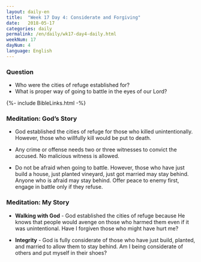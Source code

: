 ```yaml
---
layout: daily-en
title:  "Week 17 Day 4: Considerate and Forgiving"
date:   2018-05-17
categories: daily
permalink: /en/daily/wk17-day4-daily.html
weekNum: 17
dayNum: 4
language: English
---
```


### Question    
+ Who were the cities of refuge established for? 
+ What is proper way of going to battle in the eyes of our Lord?

{%- include BibleLinks.html -%}
   
### Meditation: God’s Story  
+ God established the cities of refuge for those who killed unintentionally. However, those who willfully kill would be put to death.

+ Any crime or offense needs two or three witnesses to convict the accused. No malicious witness is allowed.

+ Do not be afraid when going to battle. However, those who have just build a house, just planted vineyard, just got married may stay behind. Anyone who is afraid may stay behind. Offer peace to enemy first, engage in battle only if they refuse.

### Meditation: My Story  
+ **Walking with God** - God established the cities of refuge because He knows that people would avenge on those who harmed them even if it was unintentional. Have I forgiven those who might have hurt me?

+ **Integrity** - God is fully considerate of those who have just build, planted, and married to allow them to stay behind. Am I being considerate of others and put myself in their shoes?
